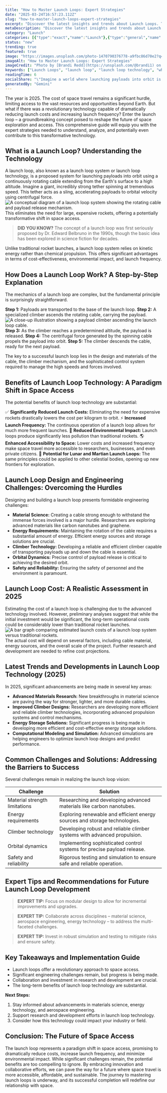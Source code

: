 ```yaml
---
title: "How to Master Launch Loops: Expert Strategies"
date: "2025-03-24T16:57:23.112Z"
slug: "how-to-master-launch-loops-expert-strategies"
excerpt: "Discover the latest insights and trends about Launch Loops. This comprehensive guide covers everything you need to know about Launch Loops in 2025."
metaDescription: "Discover the latest insights and trends about Launch Loops. This comprehensive guide covers everything you need to know about Launch Loops in 2025."
category: "Launch"
categories: [{"type":"exact","name":"Launch"},{"type":"general","name":"Engineering"},{"type":"medium","name":"Software Systems"},{"type":"specific","name":"Feedback Loops"},{"type":"niche","name":"Continuous Integration"}]
status: "new"
trending: true
featured: true
image: "https://images.unsplash.com/photo-1470790376778-a9fbc86d70e2?q=85&w=1200&fit=max&fm=webp&auto=compress"
imageAlt: "How to Master Launch Loops: Expert Strategies"
imageCredit: "Photo by [Brandi Redd](https://unsplash.com/@brandi1) on Unsplash"
keywords: ["Launch Loops", "launch loop", "launch loop technology", "what is a launch loop", "launch loop system", "benefits of launch loop", "launch loop cost", "launch loop design", "space launch loop feasibility", "how does a launch loop work"]
readingTime: 6
socialShare: "\"Imagine a world where launching payloads into orbit is as routine as taking an elevator.  Launch loops are making this futuristic vision a reality.\""
generatedBy: "Gemini"
---
```




The year is 2025.  The cost of space travel remains a significant hurdle, limiting access to the vast resources and opportunities beyond Earth. But what if there was a revolutionary technology capable of dramatically reducing launch costs and increasing launch frequency? Enter the launch loop – a groundbreaking concept poised to reshape the future of space exploration and access. This comprehensive guide will equip you with the expert strategies needed to understand, analyze, and potentially even contribute to this transformative technology.

## What is a Launch Loop?  Understanding the Technology

A launch loop, also known as a launch loop system or launch loop technology, is a proposed system for launching payloads into orbit using a continuously rotating cable extending from the Earth's surface to a high altitude.  Imagine a giant, incredibly strong tether spinning at tremendous speed.  This tether acts as a sling, accelerating payloads to orbital velocity using centrifugal force. ![A conceptual diagram of a launch loop system showing the rotating cable and payload release mechanism.](https://images.unsplash.com/photo-1451187580459-43490279c0fa?q=85&w=1200&fit=max&fm=webp&auto=compress)  This eliminates the need for large, expensive rockets, offering a potentially transformative shift in space access.

> **DID YOU KNOW?** The concept of a launch loop was first seriously proposed by Dr. Edward Belbruno in the 1990s, though the basic idea has been explored in science fiction for decades.

Unlike traditional rocket launches, a launch loop system relies on kinetic energy rather than chemical propulsion.  This offers significant advantages in terms of cost-effectiveness, environmental impact, and launch frequency.

## How Does a Launch Loop Work?  A Step-by-Step Explanation

The mechanics of a launch loop are complex, but the fundamental principle is surprisingly straightforward.

**Step 1:**  Payloads are transported to the base of the launch loop.
**Step 2:**  A specialized climber ascends the rotating cable, carrying the payload.  ![A close-up illustration showing a payload climber ascending the launch loop cable.](https://images.unsplash.com/photo-1484417894907-623942c8ee29?q=85&w=1200&fit=max&fm=webp&auto=compress)
**Step 3:**  As the climber reaches a predetermined altitude, the payload is released.
**Step 4:**  The centrifugal force generated by the spinning cable propels the payload into orbit.
**Step 5:**  The climber descends the cable, ready for the next payload.

The key to a successful launch loop lies in the design and materials of the cable, the climber mechanism, and the sophisticated control system required to manage the high speeds and forces involved.

## Benefits of Launch Loop Technology: A Paradigm Shift in Space Access

The potential benefits of launch loop technology are substantial:

✅ **Significantly Reduced Launch Costs:**  Eliminating the need for expensive rockets drastically lowers the cost per kilogram to orbit.
⚡ **Increased Launch Frequency:**  The continuous operation of a launch loop allows for much more frequent launches.
🚀 **Reduced Environmental Impact:**  Launch loops produce significantly less pollution than traditional rockets.
🌎 **Enhanced Accessibility to Space:**  Lower costs and increased frequency make space travel more accessible to researchers, businesses, and even private citizens.
🔑 **Potential for Lunar and Martian Launch Loops:**  The same principles could be applied to other celestial bodies, opening up new frontiers for exploration.

## Launch Loop Design and Engineering Challenges: Overcoming the Hurdles

Designing and building a launch loop presents formidable engineering challenges:

* **Material Science:**  Creating a cable strong enough to withstand the immense forces involved is a major hurdle.  Researchers are exploring advanced materials like carbon nanotubes and graphene.
* **Energy Requirements:**  Maintaining the rotation of the cable requires a substantial amount of energy.  Efficient energy sources and storage solutions are crucial.
* **Climber Technology:**  Developing a reliable and efficient climber capable of transporting payloads up and down the cable is essential.
* **Orbital Dynamics:**  Precise control of payload release is critical to achieving the desired orbit.
* **Safety and Reliability:**  Ensuring the safety of personnel and the environment is paramount.

## Launch Loop Cost: A Realistic Assessment in 2025

Estimating the cost of a launch loop is challenging due to the advanced technology involved.  However, preliminary analyses suggest that while the initial investment would be significant, the long-term operational costs could be considerably lower than traditional rocket launches.  ![A bar graph comparing estimated launch costs of a launch loop system versus traditional rockets.](https://images.unsplash.com/photo-1517976487492-5750f3195933?q=85&w=1200&fit=max&fm=webp&auto=compress) The actual cost will depend on several factors, including cable material, energy sources, and the overall scale of the project.  Further research and development are needed to refine cost projections.

## Latest Trends and Developments in Launch Loop Technology (2025)

In 2025, significant advancements are being made in several key areas:

* **Advanced Materials Research:**  New breakthroughs in material science are paving the way for stronger, lighter, and more durable cables.
* **Improved Climber Designs:**  Researchers are developing more efficient and reliable climber technologies, incorporating advanced propulsion systems and control mechanisms.
* **Energy Storage Solutions:**  Significant progress is being made in developing more efficient and cost-effective energy storage solutions.
* **Computational Modeling and Simulation:**  Advanced simulations are helping engineers to optimize launch loop designs and predict performance.

## Common Challenges and Solutions: Addressing the Barriers to Success

Several challenges remain in realizing the launch loop vision:

| Challenge                     | Solution                                                                |
|------------------------------|------------------------------------------------------------------------|
| Material strength limitations | Researching and developing advanced materials like carbon nanotubes.      |
| Energy requirements          | Exploring renewable and efficient energy sources and storage technologies. |
| Climber technology            | Developing robust and reliable climber systems with advanced propulsion. |
| Orbital dynamics             | Implementing sophisticated control systems for precise payload release.    |
| Safety and reliability        | Rigorous testing and simulation to ensure safe and reliable operation.     |

## Expert Tips and Recommendations for Future Launch Loop Development

> **EXPERT TIP:** Focus on modular design to allow for incremental improvements and upgrades.

> **EXPERT TIP:** Collaborate across disciplines – material science, aerospace engineering, energy technology – to address the multi-faceted challenges.

> **EXPERT TIP:** Invest in robust simulation and testing to mitigate risks and ensure safety.

## Key Takeaways and Implementation Guide

* Launch loops offer a revolutionary approach to space access.
* Significant engineering challenges remain, but progress is being made.
* Collaboration and investment in research and development are crucial.
* The long-term benefits of launch loop technology are substantial.

**Next Steps:**

1. Stay informed about advancements in materials science, energy technology, and aerospace engineering.
2. Support research and development efforts in launch loop technology.
3. Consider how this technology could impact your industry or field.

## Conclusion: The Future of Space Access

The launch loop represents a paradigm shift in space access, promising to dramatically reduce costs, increase launch frequency, and minimize environmental impact.  While significant challenges remain, the potential benefits are too compelling to ignore.  By embracing innovation and collaborative efforts, we can pave the way for a future where space travel is more accessible, affordable, and sustainable.  The journey to mastering launch loops is underway, and its successful completion will redefine our relationship with space.

